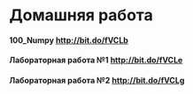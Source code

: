 # Домашняя работа 
#### 100_Numpy http://bit.do/fVCLb
#### Лабораторная работа №1 http://bit.do/fVCLe
#### Лабораторная работа №2 http://bit.do/fVCLg
